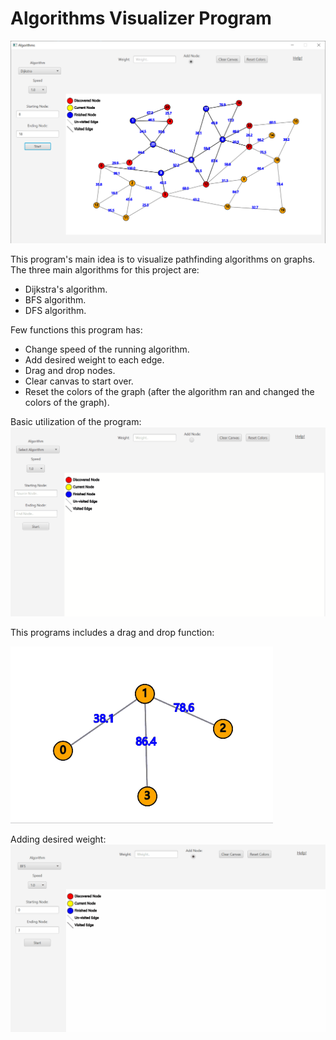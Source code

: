 # Algorithms Visualizer Program
![](Media/Front_Page.png)

This program's main idea is to visualize pathfinding algorithms on graphs.  
The three main algorithms for this project are:
* Dijkstra's algorithm.
* BFS algorithm.
* DFS algorithm.

Few functions this program has:
* Change speed of the running algorithm.
* Add desired weight to each edge.
* Drag and drop nodes.
* Clear canvas to start over.
* Reset the colors of the graph (after the algorithm ran and changed the colors of the graph).

Basic utilization of the program: 
![](Media/Basic.gif)

This programs includes a drag and drop function: 

![](Media/Drag.gif)

Adding desired weight: 
![](Media/WithWeight.gif)
